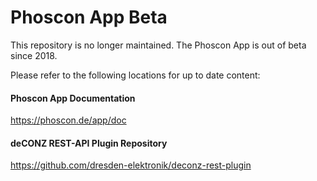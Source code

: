 # Phoscon App Beta

This repository is no longer maintained.
The Phoscon App is out of beta since 2018.

Please refer to the following locations for up to date content:

#### Phoscon App Documentation
<https://phoscon.de/app/doc>

#### deCONZ REST-API Plugin Repository
<https://github.com/dresden-elektronik/deconz-rest-plugin>
